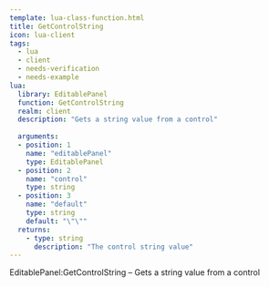 ```yaml
---
template: lua-class-function.html
title: GetControlString
icon: lua-client
tags:
  - lua
  - client
  - needs-verification
  - needs-example
lua:
  library: EditablePanel
  function: GetControlString
  realm: client
  description: "Gets a string value from a control"
  
  arguments:
  - position: 1
    name: "editablePanel"
    type: EditablePanel
  - position: 2
    name: "control"
    type: string
  - position: 3
    name: "default"
    type: string
    default: "\"\""
  returns:
    - type: string
      description: "The control string value"
---
```


<div class="lua__search__keywords">
EditablePanel:GetControlString &#x2013; Gets a string value from a control
</div>
